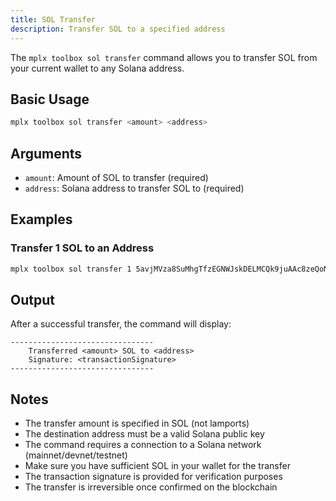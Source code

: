 ```yaml
---
title: SOL Transfer
description: Transfer SOL to a specified address
---
```


The `mplx toolbox sol transfer` command allows you to transfer SOL from your current wallet to any Solana address.

## Basic Usage

```bash
mplx toolbox sol transfer <amount> <address>
```

## Arguments

- `amount`: Amount of SOL to transfer (required)
- `address`: Solana address to transfer SOL to (required)

## Examples

### Transfer 1 SOL to an Address
```bash
mplx toolbox sol transfer 1 5avjMVza8SuMhgTfzEGNWJskDELMCQk9juAAc8zeQoNa
```

## Output

After a successful transfer, the command will display:
```
--------------------------------
    Transferred <amount> SOL to <address>
    Signature: <transactionSignature>
--------------------------------
```

## Notes

- The transfer amount is specified in SOL (not lamports)
- The destination address must be a valid Solana public key
- The command requires a connection to a Solana network (mainnet/devnet/testnet)
- Make sure you have sufficient SOL in your wallet for the transfer
- The transaction signature is provided for verification purposes
- The transfer is irreversible once confirmed on the blockchain 